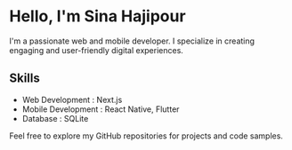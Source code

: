# Hello, I'm Sina Hajipour

I'm a passionate web and mobile developer. I specialize in creating engaging and user-friendly digital experiences.

## Skills
- Web Development :  Next.js
- Mobile Development : React Native, Flutter
- Database : SQLite

Feel free to explore my GitHub repositories for projects and code samples.
